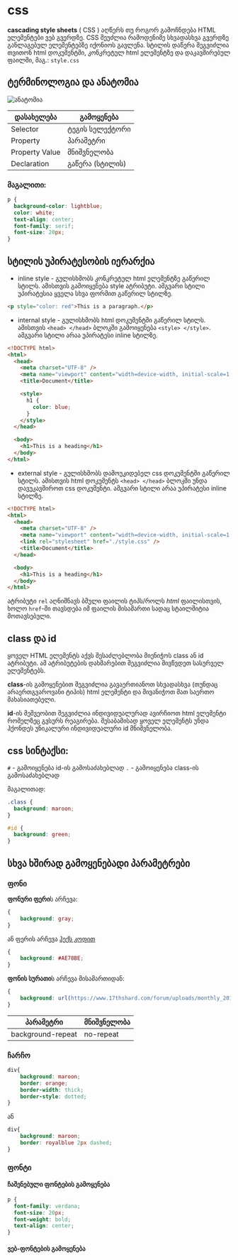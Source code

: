 # css

**cascading style sheets** ( CSS ) აღწერს თუ როგორ გამოჩნდება HTML ელემენტები ვებ გვერდზე.
CSS შეუძლია რამოდენიმე სხვადასხვა გვერდზე განლაგებულ ელემენტებზე იქონიოს გავლენა. სტილის დაწერა შეგვიძლია თვითონ html დოკუმენტში, კონკრეტულ html ელემენტზე და დაკავშირებულ ფაილში, მაგ.: `style.css`

## ტერმინოლოგია და ანატომია
![ანატომია](https://mdn.mozillademos.org/files/9461/css-declaration-small.png)

დასახელება | გამოყენება
--- | ---
Selector | ტეგის სელექტორი
Property | პარამეტრი
Property Value | მნიშვნელობა
Declaration | გაწერა (სტილის)

### მაგალითი: 
```css
p {
  background-color: lightblue;
  color: white;
  text-align: center;
  font-family: serif;
  font-size: 20px;
}
```

## სტილის უპირატესობის იერარქია

- inline style - გულისხმობს კონკრეტულ html ელემენტზე გაწერილ სტილს. ამისთვის გამოიყენება style ატრიბუტი. ამგვარი სტილი უპირატესია ყველა სხვა ფორმით გაწერილ სტილზე.

```html
<p style="color: red">This is a paragraph.</p>
```

- internal style - გულისხმობს html დოკუმენტში გაწერილ სტილს. ამისთვის `<head> </head>` ბლოკში გამოიყენება `<style> </style>`. ამგვარი სტილი არაა უპირატესი inline სტილზე.

```html
<!DOCTYPE html>
<html>
  <head>
    <meta charset="UTF-8" />
    <meta name="viewport" content="width=device-width, initial-scale=1.0" />
    <title>Document</title>

    <style>
      h1 {
        color: blue;
      }
    </style>
  </head>

  <body>
    <h1>This is a heading</h1>
  </body>
</html>
```

- external style - გულისხმობს დამოუკიდებელ css დოკუმენტში გაწერილ სტილს. ამისთვის html დოკუმენტს `<head> </head>` ბლოკში უნდა დავუკავშიროთ css დოკუმენტი. ამგვარი სტილი არაა უპირატესი inline სტილზე.

```html
<!DOCTYPE html>
<html>
  <head>
    <meta charset="UTF-8" />
    <meta name="viewport" content="width=device-width, initial-scale=1.0" />
    <link rel="stylesheet" href="./style.css" />
    <title>Document</title>
  </head>

  <body>
    <h1>This is a heading</h1>
  </body>
</html>
```

ატრიბუტი `rel` აღნიშნავს ბმული ფაილის ტიპს/როლს _html_ ფაილისთვის, ხოლო
`href`-ში თავსდება იმ ფაილის მისამართი სადაც სტაილშიტია მოთავსებული.

## class და id

ყოველ HTML ელემენტს აქვს შესაძლებლობა მიენიჭოს class ან id ატრიბუტი. ამ ატრიბუტების დახმარებით შეგვიძლია მივწვდეთ სასურველ ელემენტებს.

**class**-ის გამოყენებით შეგვიძლია გავაერთიანოთ სხვადასხვა (თუნდაც არაერთგვაროვანი ტიპის) html
ელემენტი და მივანიჭოთ მათ საერთო მახასიათებელი.

**id**-ის მეშვეობით შეგვიძლია ინდივიდუალურად ავირჩიოთ html ელემენტი რომელზეც გვსურს რეაგირება.
შესაბამისად ყოველ ელემენტს უნდა ჰქონდეს უნიკალური ინდივიდუალური id მნიშვნელობა.

## css სინტაქსი:

`#` - გამოიყენება id-ის გამოსაძახებლად
`.` - გამოიყენება class-ის გამოსაძახებლად

მაგალითად:

```css
.class {
  background: maroon;
}

#id {
  background: green;
}
```
## სხვა ხშირად გამოყენებადი პარამეტრები
### ფონი
**ფონური ფერი**ს არჩევა:
```css
{
    background: gray;
}
```
ან ფერის არჩევა [ჰექს კოდით](https://www.color-hex.com/)
```css
{
    background: #AE78BE;
}
```

**ფონის სურათი**ს არჩევა მისამართიდან:
```css
{
    background: url(https://www.17thshard.com/forum/uploads/monthly_2018_10/Silmarillion_Tuor1.jpg.6200bf9c97e8100f9dddbbcddbd98f23.jpg);
}
```
პარამეტრი | მნიშვნელობა
--- | ---
background-repeat | no-repeat

### ჩარჩო


```css
div{
    background: maroon;
    border: orange;
    border-width: thick;
    border-style: dotted;
}
```
ან
```css
div{
    background: maroon;
    border: royalblue 2px dashed;
}
```

### ფონტი
#### ჩაშენებული ფონტების გამოყენება
```css
p {
  font-family: verdana;
  font-size: 20px;
  font-weight: bold;
  text-align: center;
}
```
#### ვებ-ფონტების გამოყენება
